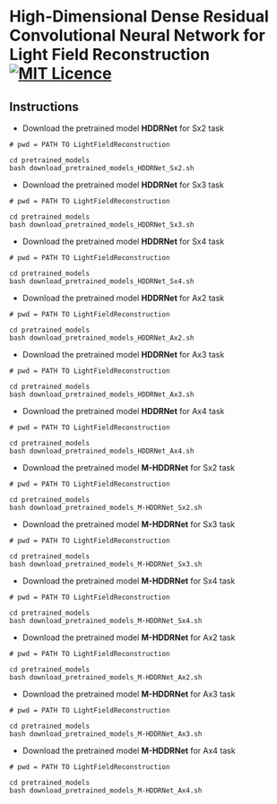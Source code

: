 # High-Dimensional Dense Residual Convolutional Neural Network for Light Field Reconstruction [![MIT Licence](https://badges.frapsoft.com/os/mit/mit.svg?v=103)](https://opensource.org/licenses/mit-license.php)

## Instructions

* Download the pretrained model **HDDRNet** for Sx2 task
```
# pwd = PATH TO LightFieldReconstruction

cd pretrained_models
bash download_pretrained_models_HDDRNet_Sx2.sh
```

* Download the pretrained model **HDDRNet** for Sx3 task
```
# pwd = PATH TO LightFieldReconstruction

cd pretrained_models
bash download_pretrained_models_HDDRNet_Sx3.sh
```

* Download the pretrained model **HDDRNet** for Sx4 task
```
# pwd = PATH TO LightFieldReconstruction

cd pretrained_models
bash download_pretrained_models_HDDRNet_Sx4.sh
```

* Download the pretrained model **HDDRNet** for Ax2 task
```
# pwd = PATH TO LightFieldReconstruction

cd pretrained_models
bash download_pretrained_models_HDDRNet_Ax2.sh
```

* Download the pretrained model **HDDRNet** for Ax3 task
```
# pwd = PATH TO LightFieldReconstruction

cd pretrained_models
bash download_pretrained_models_HDDRNet_Ax3.sh
```

* Download the pretrained model **HDDRNet** for Ax4 task
```
# pwd = PATH TO LightFieldReconstruction

cd pretrained_models
bash download_pretrained_models_HDDRNet_Ax4.sh
```


* Download the pretrained model **M-HDDRNet** for Sx2 task
```
# pwd = PATH TO LightFieldReconstruction

cd pretrained_models
bash download_pretrained_models_M-HDDRNet_Sx2.sh
```
* Download the pretrained model **M-HDDRNet** for Sx3 task
```
# pwd = PATH TO LightFieldReconstruction

cd pretrained_models
bash download_pretrained_models_M-HDDRNet_Sx3.sh
```
* Download the pretrained model **M-HDDRNet** for Sx4 task
```
# pwd = PATH TO LightFieldReconstruction

cd pretrained_models
bash download_pretrained_models_M-HDDRNet_Sx4.sh
```

* Download the pretrained model **M-HDDRNet** for Ax2 task
```
# pwd = PATH TO LightFieldReconstruction

cd pretrained_models
bash download_pretrained_models_M-HDDRNet_Ax2.sh
```
* Download the pretrained model **M-HDDRNet** for Ax3 task
```
# pwd = PATH TO LightFieldReconstruction

cd pretrained_models
bash download_pretrained_models_M-HDDRNet_Ax3.sh
```
* Download the pretrained model **M-HDDRNet** for Ax4 task
```
# pwd = PATH TO LightFieldReconstruction

cd pretrained_models
bash download_pretrained_models_M-HDDRNet_Ax4.sh
```
